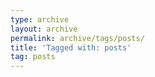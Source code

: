 ```yaml
---
type: archive
layout: archive
permalink: archive/tags/posts/
title: 'Tagged with: posts'
tag: posts
---
```

